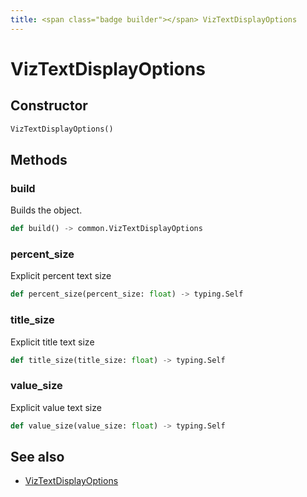 ```yaml
---
title: <span class="badge builder"></span> VizTextDisplayOptions
---
```

# <span class="badge builder"></span> VizTextDisplayOptions

## Constructor

```python
VizTextDisplayOptions()
```
## Methods

### <span class="badge object-method"></span> build

Builds the object.

```python
def build() -> common.VizTextDisplayOptions
```

### <span class="badge object-method"></span> percent_size

Explicit percent text size

```python
def percent_size(percent_size: float) -> typing.Self
```

### <span class="badge object-method"></span> title_size

Explicit title text size

```python
def title_size(title_size: float) -> typing.Self
```

### <span class="badge object-method"></span> value_size

Explicit value text size

```python
def value_size(value_size: float) -> typing.Self
```

## See also

 * <span class="badge object-type-class"></span> [VizTextDisplayOptions](./object-VizTextDisplayOptions.md)
